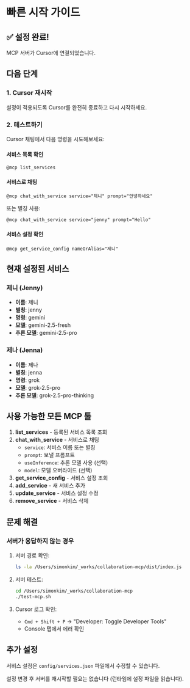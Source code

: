 # 빠른 시작 가이드

## ✅ 설정 완료!

MCP 서버가 Cursor에 연결되었습니다.

## 다음 단계

### 1. Cursor 재시작
설정이 적용되도록 Cursor를 완전히 종료하고 다시 시작하세요.

### 2. 테스트하기

Cursor 채팅에서 다음 명령을 시도해보세요:

#### 서비스 목록 확인
```
@mcp list_services
```

#### 서비스로 채팅
```
@mcp chat_with_service service="제니" prompt="안녕하세요"
```

또는 별칭 사용:
```
@mcp chat_with_service service="jenny" prompt="Hello"
```

#### 서비스 설정 확인
```
@mcp get_service_config nameOrAlias="제니"
```

## 현재 설정된 서비스

### 제니 (Jenny)
- **이름**: 제니
- **별칭**: jenny
- **명령**: gemini
- **모델**: gemini-2.5-fresh
- **추론 모델**: gemini-2.5-pro

### 제나 (Jenna)
- **이름**: 제나
- **별칭**: jenna
- **명령**: grok
- **모델**: grok-2.5-pro
- **추론 모델**: grok-2.5-pro-thinking

## 사용 가능한 모든 MCP 툴

1. **list_services** - 등록된 서비스 목록 조회
2. **chat_with_service** - 서비스로 채팅
   - `service`: 서비스 이름 또는 별칭
   - `prompt`: 보낼 프롬프트
   - `useInference`: 추론 모델 사용 (선택)
   - `model`: 모델 오버라이드 (선택)
3. **get_service_config** - 서비스 설정 조회
4. **add_service** - 새 서비스 추가
5. **update_service** - 서비스 설정 수정
6. **remove_service** - 서비스 삭제

## 문제 해결

### 서버가 응답하지 않는 경우

1. 서버 경로 확인:
   ```bash
   ls -la /Users/simonkim/_works/collaboration-mcp/dist/index.js
   ```

2. 서버 테스트:
   ```bash
   cd /Users/simonkim/_works/collaboration-mcp
   ./test-mcp.sh
   ```

3. Cursor 로그 확인:
   - `Cmd + Shift + P` → "Developer: Toggle Developer Tools"
   - Console 탭에서 에러 확인

## 추가 설정

서비스 설정은 `config/services.json` 파일에서 수정할 수 있습니다.

설정 변경 후 서버를 재시작할 필요는 없습니다 (런타임에 설정 파일을 읽습니다).

